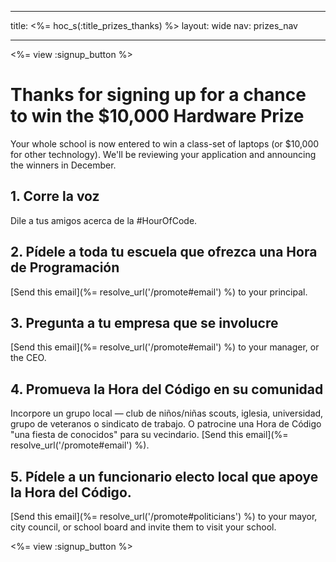 * * *

title: <%= hoc_s(:title_prizes_thanks) %> layout: wide nav: prizes_nav

* * *

<%= view :signup_button %>

# Thanks for signing up for a chance to win the $10,000 Hardware Prize

Your whole school is now entered to win a class-set of laptops (or $10,000 for other technology). We'll be reviewing your application and announcing the winners in December.

## 1. Corre la voz

Dile a tus amigos acerca de la #HourOfCode.

## 2. Pídele a toda tu escuela que ofrezca una Hora de Programación

[Send this email](%= resolve_url('/promote#email') %) to your principal.

## 3. Pregunta a tu empresa que se involucre

[Send this email](%= resolve_url('/promote#email') %) to your manager, or the CEO.

## 4. Promueva la Hora del Código en su comunidad

Incorpore un grupo local — club de niños/niñas scouts, iglesia, universidad, grupo de veteranos o sindicato de trabajo. O patrocine una Hora de Código "una fiesta de conocidos" para su vecindario. [Send this email](%= resolve_url('/promote#email') %).

## 5. Pídele a un funcionario electo local que apoye la Hora del Código.

[Send this email](%= resolve_url('/promote#politicians') %) to your mayor, city council, or school board and invite them to visit your school.

<%= view :signup_button %>